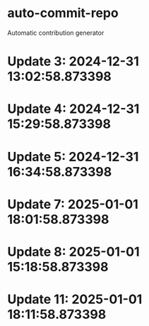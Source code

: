 # auto-commit-repo

Automatic contribution generator

# Update 3: 2024-12-31 13:02:58.873398

# Update 4: 2024-12-31 15:29:58.873398

# Update 5: 2024-12-31 16:34:58.873398

# Update 7: 2025-01-01 18:01:58.873398

# Update 8: 2025-01-01 15:18:58.873398

# Update 11: 2025-01-01 18:11:58.873398
